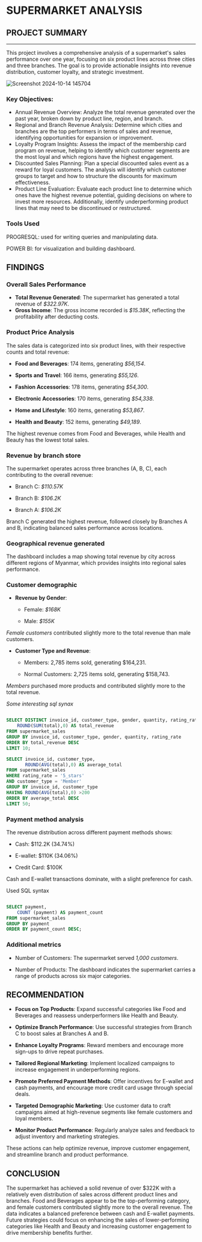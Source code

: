 # SUPERMARKET ANALYSIS

## PROJECT SUMMARY
---

This project involves a comprehensive analysis of a supermarket's sales performance over one year, focusing on six product lines across three cities and three branches. The goal is to provide actionable insights into revenue distribution, customer loyalty, and strategic investment.

 ![Screenshot 2024-10-14 145704](https://github.com/user-attachments/assets/ebbe465f-ae10-4276-8fe4-cf738fc36c0e)


### Key Objectives:
 - Annual Revenue Overview: Analyze the total revenue generated over the past year, broken down by product line, region, and branch.
 - Regional and Branch Revenue Analysis: Determine which cities and branches are the top performers in terms of sales and revenue, identifying opportunities for expansion or improvement.
 - Loyalty Program Insights: Assess the impact of the membership card program on revenue, helping to identify which customer segments are the most loyal and which regions have the highest engagement.
 - Discounted Sales Planning: Plan a special discounted sales event as a reward for loyal customers. The analysis will identify which customer groups to target and how to structure the discounts for maximum 
   effectiveness.
 - Product Line Evaluation: Evaluate each product line to determine which ones have the highest revenue potential, guiding decisions on where to invest more resources. Additionally, identify underperforming product 
   lines that may need to be discontinued or restructured.


### Tools Used
PROGRESQL: used for writing queries and manipulating data.

POWER BI:  for visualization and building dashboard.

## FINDINGS

### Overall Sales Performance

 - **Total Revenue Generated**:  The supermarket has generated a total revenue of  *$322.97K*.
 - **Gross Income**:  The gross income recorded is *$15.38K*, reflecting the profitability after deducting costs.

### Product Price Analysis

The sales data is categorized into six product lines, with their respective counts and total revenue:

  - **Food and Beverages**: 174 items, generating *$56,154*.
 
  - **Sports and Travel**: 166 items, generating *$55,126*.
  
  - **Fashion Accessories**: 178 items, generating *$54,300*.
  
  - **Electronic Accessories**: 170 items, generating *$54,338*.
 
  - **Home and Lifestyle**: 160 items, generating *$53,867*.
 
  - **Health and Beauty**: 152 items, generating *$49,189*.

The highest revenue comes from Food and Beverages, while Health and Beauty has the lowest total sales.

### Revenue by branch store

The supermarket operates across three branches (A, B, C), each contributing to the overall revenue:

  - Branch C: *$110.57K*
  
  - Branch B: *$106.2K*
 
  - Branch A: *$106.2K*

Branch C generated the highest revenue, followed closely by Branches A and B, indicating balanced sales performance across locations.

### Geographical revenue generated

The dashboard includes a map showing total revenue by city across different regions of Myanmar, which provides insights into regional sales performance.

### Customer demographic

 - **Revenue by Gender**:
    
    - Female: *$168K*
  
    - Male: *$155K*
  
*Female customers* contributed slightly more to the total revenue than male customers.

 - **Customer Type and Revenue**:

   - Members: 2,785 items sold, generating $164,231.
 
   - Normal Customers: 2,725 items sold, generating $158,743.
  
*Members* purchased more products and contributed slightly more to the total revenue.

*Some interesting sql synax*

```sql

SELECT DISTINCT invoice_id, customer_type, gender, quantity, rating_rate,
	ROUND(SUM(total),0) AS total_revenue
FROM supermarket_sales
GROUP BY invoice_id, customer_type, gender, quantity, rating_rate
ORDER BY total_revenue DESC
LIMIT 10;

SELECT invoice_id, customer_type, 
	   ROUND(AVG(total),0) AS average_total
FROM supermarket_sales
WHERE rating_rate = '5_stars'
AND customer_type = 'Member' 
GROUP BY invoice_id, customer_type
HAVING ROUND(AVG(total),0) >200
ORDER BY average_total DESC
LIMIT 50;

```



### Payment method analysis

The revenue distribution across different payment methods shows:
  
  - Cash: $112.2K (34.74%)
  
  - E-wallet: $110K (34.06%)
  
  - Credit Card: $100K
 
Cash and E-wallet transactions dominate, with a slight preference for cash.

Used SQL syntax

```sql

SELECT payment,
	COUNT (payment) AS payment_count
FROM supermarket_sales
GROUP BY payment
ORDER BY payment_count DESC;

```

### Additional metrics
 
  - Number of Customers: The supermarket served *1,000 customers*.

  - Number of Products: The dashboard indicates the supermarket carries a range of products across six major categories.


## RECOMMENDATION

  - **Focus on Top Products**: Expand successful categories like Food and Beverages and reassess underperformers like Health and Beauty.

  - **Optimize Branch Performance**: Use successful strategies from Branch C to boost sales at Branches A and B.
 
  - **Enhance Loyalty Programs**: Reward members and encourage more sign-ups to drive repeat purchases.

  - **Tailored Regional Marketing**: Implement localized campaigns to increase engagement in underperforming regions.

  - **Promote Preferred Payment Methods**: Offer incentives for E-wallet and cash payments, and encourage more credit card usage through special deals.
 
  - **Targeted Demographic Marketing**: Use customer data to craft campaigns aimed at high-revenue segments like female customers and loyal members.

  - **Monitor Product Performance**: Regularly analyze sales and feedback to adjust inventory and marketing strategies. 

These actions can help optimize revenue, improve customer engagement, and streamline branch and product performance.

## CONCLUSION

The supermarket has achieved a solid revenue of over $322K with a relatively even distribution of sales across different product lines and branches. Food and Beverages appear to be the top-performing category, and female customers contributed slightly more to the overall revenue. The data indicates a balanced preference between cash and E-wallet payments. Future strategies could focus on enhancing the sales of lower-performing categories like Health and Beauty and increasing customer engagement to drive membership benefits further.












   

